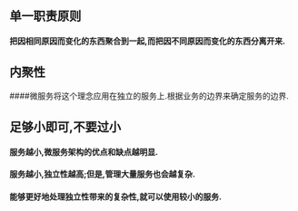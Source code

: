 ## 单一职责原则
#### 把因相同原因而变化的东西聚合到一起,而把因不同原因而变化的东西分离开来.

## 内聚性
####微服务将这个理念应用在独立的服务上.根据业务的边界来确定服务的边界.

## 足够小即可,不要过小
#### 服务越小,微服务架构的优点和缺点越明显.
#### 服务越小,独立性越高;但是,管理大量服务也会越复杂.
#### 能够更好地处理独立性带来的复杂性,就可以使用较小的服务.

